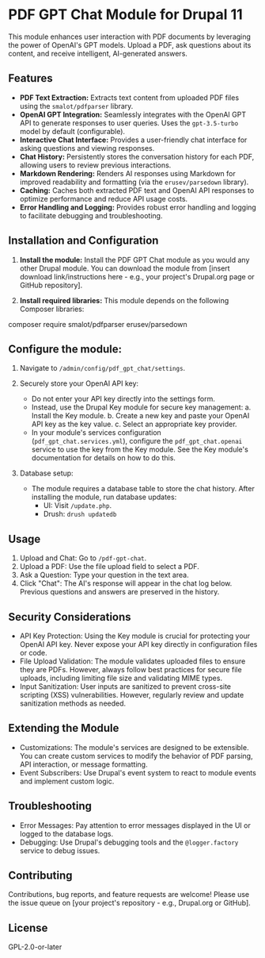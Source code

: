 # PDF GPT Chat Module for Drupal 11

This module enhances user interaction with PDF documents by leveraging the power of OpenAI's GPT models.  Upload a PDF, ask questions about its content, and receive intelligent, AI-generated answers.

## Features

* **PDF Text Extraction:** Extracts text content from uploaded PDF files using the `smalot/pdfparser` library.
* **OpenAI GPT Integration:** Seamlessly integrates with the OpenAI GPT API to generate responses to user queries.  Uses the `gpt-3.5-turbo` model by default (configurable).
* **Interactive Chat Interface:** Provides a user-friendly chat interface for asking questions and viewing responses.
* **Chat History:**  Persistently stores the conversation history for each PDF, allowing users to review previous interactions.
* **Markdown Rendering:**  Renders AI responses using Markdown for improved readability and formatting (via the `erusev/parsedown` library).
* **Caching:**  Caches both extracted PDF text and OpenAI API responses to optimize performance and reduce API usage costs.
* **Error Handling and Logging:**  Provides robust error handling and logging to facilitate debugging and troubleshooting.

## Installation and Configuration

1. **Install the module:** Install the PDF GPT Chat module as you would any other Drupal module.  You can download the module from [insert download link/instructions here - e.g., your project's Drupal.org page or GitHub repository].

2. **Install required libraries:** This module depends on the following Composer libraries:

composer require smalot/pdfparser erusev/parsedown

## Configure the module:

1. Navigate to `/admin/config/pdf_gpt_chat/settings`.
2. Securely store your OpenAI API key:
   - Do not enter your API key directly into the settings form.
   - Instead, use the Drupal Key module for secure key management:
     a. Install the Key module.
     b. Create a new key and paste your OpenAI API key as the key value.
     c. Select an appropriate key provider.
   - In your module's services configuration (`pdf_gpt_chat.services.yml`), configure the `pdf_gpt_chat.openai` service to use the key from the Key module. See the Key module's documentation for details on how to do this.

3. Database setup:
   - The module requires a database table to store the chat history. After installing the module, run database updates:
     - UI: Visit `/update.php`.
     - Drush: `drush updatedb`

## Usage

1. Upload and Chat: Go to `/pdf-gpt-chat`.
2. Upload a PDF: Use the file upload field to select a PDF.
3. Ask a Question: Type your question in the text area.
4. Click "Chat": The AI's response will appear in the chat log below. Previous questions and answers are preserved in the history.

## Security Considerations

- API Key Protection: Using the Key module is crucial for protecting your OpenAI API key. Never expose your API key directly in configuration files or code.
- File Upload Validation: The module validates uploaded files to ensure they are PDFs. However, always follow best practices for secure file uploads, including limiting file size and validating MIME types.
- Input Sanitization: User inputs are sanitized to prevent cross-site scripting (XSS) vulnerabilities. However, regularly review and update sanitization methods as needed.

## Extending the Module

- Customizations: The module's services are designed to be extensible. You can create custom services to modify the behavior of PDF parsing, API interaction, or message formatting.
- Event Subscribers: Use Drupal's event system to react to module events and implement custom logic.

## Troubleshooting

- Error Messages: Pay attention to error messages displayed in the UI or logged to the database logs.
- Debugging: Use Drupal's debugging tools and the `@logger.factory` service to debug issues.

## Contributing

Contributions, bug reports, and feature requests are welcome! Please use the issue queue on [your project's repository - e.g., Drupal.org or GitHub].

## License

GPL-2.0-or-later